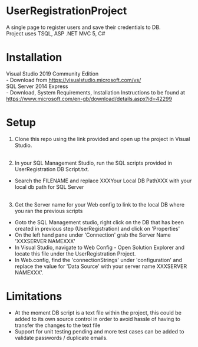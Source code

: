 # UserRegistrationProject
A single page to register users and save their credentials to DB.<br/>
Project uses TSQL, ASP .NET MVC 5, C#

# Installation
Visual Studio 2019 Community Edition<br/>
    - Download from https://visualstudio.microsoft.com/vs/ <br/>
SQL Server 2014 Express<br/>
    - Download, System Requirements, Installation Instructions to be found at https://www.microsoft.com/en-gb/download/details.aspx?id=42299 

# Setup
1) Clone this repo using the link provided and open up the project in Visual Studio.<br/><br/>

2) In your SQL Management Studio, run the SQL scripts provided in UserRegistration DB Script.txt. <br/>
- Search the FILENAME and replace XXXYour Local DB PathXXX with your local db path for SQL Server <br/><br/>

3) Get the Server name for your Web config to link to the local DB where you ran the previous scripts<br/>
- Goto the SQL Management studio, right click on the DB that has been created in previous step (UserRegistration) and click on 'Properties'<br/>
- On the left hand pane under 'Connection' grab the Server Name 'XXXSERVER NAMEXXX'<br/>
- In Visual Studio, navigate to Web Config -  Open Solution Explorer and locate this file under the UserRegistration Project.<br/>
- In Web.config, find the 'connectionStrings' under 'configuration' and replace the value for 'Data Source' with your server name XXXSERVER NAMEXXX'.<br/>


# Limitations
- At the moment DB script is a text file within the project, this could be added to its own source control in order to avoid hassle of having to transfer the changes to the text file<br/>
- Support for unit testing pending and more test cases can be added to validate passwords / duplicate emails.
